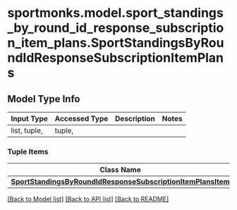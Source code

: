 # sportmonks.model.sport_standings_by_round_id_response_subscription_item_plans.SportStandingsByRoundIdResponseSubscriptionItemPlans

## Model Type Info
Input Type | Accessed Type | Description | Notes
------------ | ------------- | ------------- | -------------
list, tuple,  | tuple,  |  | 

### Tuple Items
Class Name | Input Type | Accessed Type | Description | Notes
------------- | ------------- | ------------- | ------------- | -------------
[**SportStandingsByRoundIdResponseSubscriptionItemPlansItem**](SportStandingsByRoundIdResponseSubscriptionItemPlansItem.md) | [**SportStandingsByRoundIdResponseSubscriptionItemPlansItem**](SportStandingsByRoundIdResponseSubscriptionItemPlansItem.md) | [**SportStandingsByRoundIdResponseSubscriptionItemPlansItem**](SportStandingsByRoundIdResponseSubscriptionItemPlansItem.md) |  | 

[[Back to Model list]](../../README.md#documentation-for-models) [[Back to API list]](../../README.md#documentation-for-api-endpoints) [[Back to README]](../../README.md)

